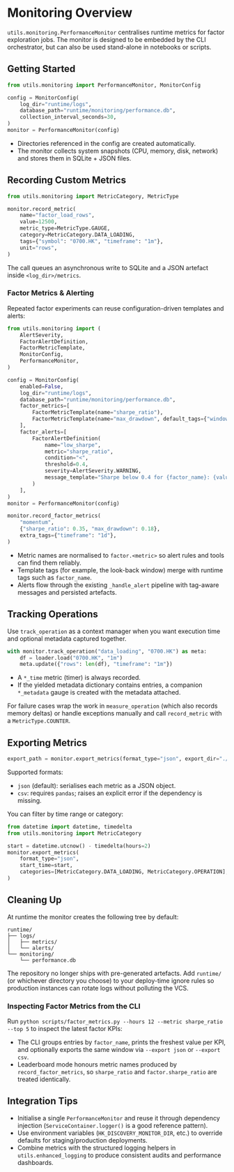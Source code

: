 # Monitoring Overview

`utils.monitoring.PerformanceMonitor` centralises runtime metrics for factor exploration jobs. The monitor is designed to be embedded by the CLI orchestrator, but can also be used stand-alone in notebooks or scripts.

## Getting Started

```python
from utils.monitoring import PerformanceMonitor, MonitorConfig

config = MonitorConfig(
    log_dir="runtime/logs",
    database_path="runtime/monitoring/performance.db",
    collection_interval_seconds=30,
)
monitor = PerformanceMonitor(config)
```

- Directories referenced in the config are created automatically.
- The monitor collects system snapshots (CPU, memory, disk, network) and stores them in SQLite + JSON files.

## Recording Custom Metrics

```python
from utils.monitoring import MetricCategory, MetricType

monitor.record_metric(
    name="factor_load_rows",
    value=12500,
    metric_type=MetricType.GAUGE,
    category=MetricCategory.DATA_LOADING,
    tags={"symbol": "0700.HK", "timeframe": "1m"},
    unit="rows",
)
```

The call queues an asynchronous write to SQLite and a JSON artefact inside `<log_dir>/metrics`.

### Factor Metrics & Alerting

Repeated factor experiments can reuse configuration-driven templates and alerts:

```python
from utils.monitoring import (
    AlertSeverity,
    FactorAlertDefinition,
    FactorMetricTemplate,
    MonitorConfig,
    PerformanceMonitor,
)

config = MonitorConfig(
    enabled=False,
    log_dir="runtime/logs",
    database_path="runtime/monitoring/performance.db",
    factor_metrics=[
        FactorMetricTemplate(name="sharpe_ratio"),
        FactorMetricTemplate(name="max_drawdown", default_tags={"window": "252d"}),
    ],
    factor_alerts=[
        FactorAlertDefinition(
            name="low_sharpe",
            metric="sharpe_ratio",
            condition="<",
            threshold=0.4,
            severity=AlertSeverity.WARNING,
            message_template="Sharpe below 0.4 for {factor_name}: {value:.2f}",
        )
    ],
)
monitor = PerformanceMonitor(config)

monitor.record_factor_metrics(
    "momentum",
    {"sharpe_ratio": 0.35, "max_drawdown": 0.18},
    extra_tags={"timeframe": "1d"},
)
```

- Metric names are normalised to `factor.<metric>` so alert rules and tools can find them reliably.
- Template tags (for example, the look-back window) merge with runtime tags such as `factor_name`.
- Alerts flow through the existing `_handle_alert` pipeline with tag-aware messages and persisted artefacts.

## Tracking Operations

Use `track_operation` as a context manager when you want execution time and optional metadata captured together.

```python
with monitor.track_operation("data_loading", "0700.HK") as meta:
    df = loader.load("0700.HK", "1m")
    meta.update({"rows": len(df), "timeframe": "1m"})
```

- A `*_time` metric (timer) is always recorded.
- If the yielded metadata dictionary contains entries, a companion `*_metadata` gauge is created with the metadata attached.

For failure cases wrap the work in `measure_operation` (which also records memory deltas) or handle exceptions manually and call `record_metric` with a `MetricType.COUNTER`.

## Exporting Metrics

```python
export_path = monitor.export_metrics(format_type="json", export_dir="./exports")
```

Supported formats:
- `json` (default): serialises each metric as a JSON object.
- `csv`: requires `pandas`; raises an explicit error if the dependency is missing.

You can filter by time range or category:

```python
from datetime import datetime, timedelta
from utils.monitoring import MetricCategory

start = datetime.utcnow() - timedelta(hours=2)
monitor.export_metrics(
    format_type="json",
    start_time=start,
    categories=[MetricCategory.DATA_LOADING, MetricCategory.OPERATION],
)
```

## Cleaning Up

At runtime the monitor creates the following tree by default:

```
runtime/
├── logs/
│   ├── metrics/
│   └── alerts/
└── monitoring/
    └── performance.db
```

The repository no longer ships with pre-generated artefacts. Add `runtime/` (or whichever directory you choose) to your deploy-time ignore rules so production instances can rotate logs without polluting the VCS.

### Inspecting Factor Metrics from the CLI

Run `python scripts/factor_metrics.py --hours 12 --metric sharpe_ratio --top 5` to inspect the latest
factor KPIs:

- The CLI groups entries by `factor_name`, prints the freshest value per KPI, and optionally exports the
  same window via `--export json` or `--export csv`.
- Leaderboard mode honours metric names produced by `record_factor_metrics`, so `sharpe_ratio`
  and `factor.sharpe_ratio` are treated identically.

## Integration Tips

- Initialise a single `PerformanceMonitor` and reuse it through dependency injection (`ServiceContainer.logger()` is a good reference pattern).
- Use environment variables (`HK_DISCOVERY_MONITOR_DIR`, etc.) to override defaults for staging/production deployments.
- Combine metrics with the structured logging helpers in `utils.enhanced_logging` to produce consistent audits and performance dashboards.
